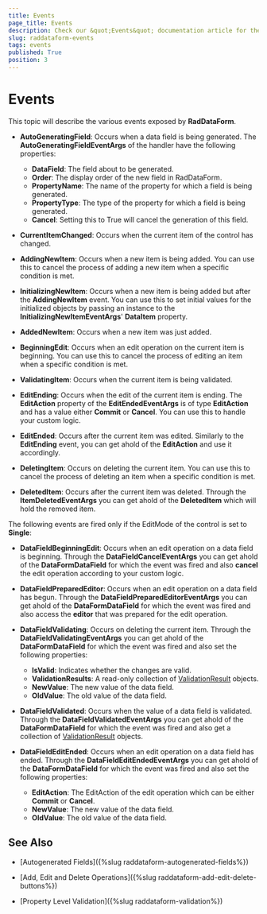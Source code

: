 ```yaml
---
title: Events
page_title: Events
description: Check our &quot;Events&quot; documentation article for the RadDataForm {{ site.framework_name }} control.
slug: raddataform-events
tags: events
published: True
position: 3
---
```


# Events

This topic will describe the various events exposed by **RadDataForm**.

* **AutoGeneratingField**: Occurs when a data field is being generated. The **AutoGeneratingFieldEventArgs** of the handler have the following properties:
	* **DataField**: The field about to be generated.
	* **Order**: The display order of the new field in RadDataForm.
	* **PropertyName**: The name of the property for which a field is being generated.
	* **PropertyType**: The type of the property for which a field is being generated.
	* **Cancel**: Setting this to True will cancel the generation of this field.

* **CurrentItemChanged**: Occurs when the current item of the control has changed.

* **AddingNewItem**: Occurs when a new item is being added. You can use this to cancel the process of adding a new item when a specific condition is met.

* **InitializingNewItem**: Occurs when a new item is being added but after the **AddingNewItem** event. You can use this to set initial values for the initialized objects by passing an instance to the **InitializingNewItemEventArgs**' **DataItem** property.

* **AddedNewItem**: Occurs when a new item was just added.

* **BeginningEdit**: Occurs when an edit operation on the current item is beginning. You can use this to cancel the process of editing an item when a specific condition is met.

* **ValidatingItem**: Occurs when the current item is being validated.

* **EditEnding**: Occurs when the edit of the current item is ending. The **EditAction** property of the **EditEndedEventArgs** is of type **EditAction** and has a value either **Commit** or **Cancel**. You can use this to handle your custom logic.

* **EditEnded**: Occurs after the current item was edited. Similarly to the **EditEnding** event, you can get ahold of the **EditAction** and use it accordingly.

* **DeletingItem**: Occurs on deleting the current item. You can use this to cancel the process of deleting an item when a specific condition is met.

* **DeletedItem**: Occurs after the current item was deleted. Through the **ItemDeletedEventArgs** you can get ahold of the **DeletedItem** which will hold the removed item.

The following events are fired only if the EditMode of the control is set to **Single**:

* **DataFieldBeginningEdit**: Occurs when an edit operation on a data field is beginning. Through the **DataFieldCancelEventArgs** you can get ahold of the **DataFormDataField** for which the event was fired and also **cancel** the edit operation according to your custom logic.

* **DataFieldPreparedEditor**: Occurs when an edit operation on a data field has begun. Through the **DataFieldPreparedEditorEventArgs** you can get ahold of the **DataFormDataField** for which the event was fired and also access the **editor** that was prepared for the edit operation.

* **DataFieldValidating**: Occurs on deleting the current item. Through the **DataFieldValidatingEventArgs** you can get ahold of the **DataFormDataField** for which the event was fired and also set the following properties:
	* **IsValid**: Indicates whether the changes are valid.
	* **ValidationResults**: A read-only collection of [ValidationResult](https://docs.microsoft.com/en-us/dotnet/api/system.windows.controls.validationresult) objects.
	* **NewValue**: The new value of the data field.
	* **OldValue**: The old value of the data field.

* **DataFieldValidated**: Occurs when the value of a data field is validated. Through the **DataFieldValidatedEventArgs** you can get ahold of the **DataFormDataField** for which the event was fired and also get a collection of [ValidationResult](https://docs.microsoft.com/en-us/dotnet/api/system.windows.controls.validationresult) objects.

* **DataFieldEditEnded**: Occurs when an edit operation on a data field has ended. Through the **DataFieldEditEndedEventArgs** you can get ahold of the **DataFormDataField** for which the event was fired and also set the following properties:
	* **EditAction**: The EditAction of the edit operation which can be either **Commit** or **Cancel**.
	* **NewValue**: The new value of the data field.
	* **OldValue**: The old value of the data field.

## See Also

* [Autogenerated Fields]({%slug raddataform-autogenerated-fields%})

* [Add, Edit and Delete Operations]({%slug raddataform-add-edit-delete-buttons%})

* [Property Level Validation]({%slug raddataform-validation%})